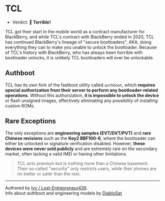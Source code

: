 # TCL  

- Verdict: **🍅 Terrible!**

TCL got their start in the mobile world as a contract manufacturer for BlackBerry, and while TCL's contract with BlackBerry ended in 2020, TCL has continued BlackBerry's lineage of "secure bootloaders", AKA, doing everything they can to make you unable to unlock the bootloader. Because of TCL's history with BlackBerry, who has always been horrible with bootloader unlocks, it is unlikely TCL bootloaders will ever be unlockable.

## Authboot
TCL has its own fork of the fastboot utility called `authboot`, which **requires special authorization from their server to perform any bootloader-related operations**. Without this authorization, **it is impossible to unlock the device** or flash unsigned images, effectively eliminating any possibility of installing custom ROMs.

## Rare Exceptions
The only exceptions are **engineering samples (EVT/DVT/PVT)** and **rare Chinese revisions** such as the **Key2 BBF100-6**, where the bootloader can either be unlocked or signature verification disabled. However, **these devices were never sold publicly** and are extremely rare on the secondary market, often lacking a valid IMEI or having other limitations.


> TCL acts premium but is nothing more than a Chinese basement. Their so‑called "security" only restricts users, while their phones are no better or safer than the rest.

***
Authored by [Ivy / Lost-Entrepreneur439](https://github.com/Lost-Entrepreneur439).<br/>
Info about authboot and engineering models by [DiabloSat](https://github.com/progzone122)<br/>


